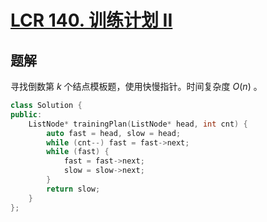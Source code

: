 # [LCR 140. 训练计划 II](https://leetcode.cn/problems/lian-biao-zhong-dao-shu-di-kge-jie-dian-lcof/description/)

## 题解
寻找倒数第 $k$ 个结点模板题，使用快慢指针。时间复杂度 $O(n)$ 。

```cpp
class Solution {
public:
    ListNode* trainingPlan(ListNode* head, int cnt) {
        auto fast = head, slow = head;
        while (cnt--) fast = fast->next;
        while (fast) {
            fast = fast->next;
            slow = slow->next;
        }
        return slow;
    }
};
```

